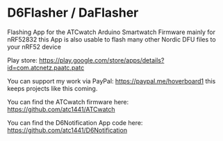 # D6Flasher / DaFlasher
Flashing App for the ATCwatch Arduino Smartwatch Firmware mainly for nRF52832
this App is also usable to flash many other Nordic DFU files to your nRF52 device

Play store: https://play.google.com/store/apps/details?id=com.atcnetz.paatc.patc

You can support my work via PayPal: https://paypal.me/hoverboard1 this keeps projects like this coming.

You can find the ATCwatch firmware here:
https://github.com/atc1441/ATCwatch

You can find the D6Notification App code here:
https://github.com/atc1441/D6Notification
